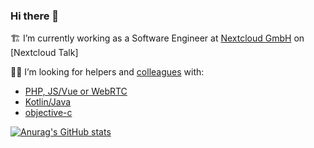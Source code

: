 ### Hi there 👋

🏗 I’m currently working as a Software Engineer at [Nextcloud GmbH](https://github.com/nextcloud/) on [Nextcloud Talk]

🐕‍🦺 I’m looking for helpers and [colleagues](https://nextcloud.com/jobs/) with:

 - [PHP, JS/Vue or WebRTC](https://github.com/nextcloud/spreed)
 - [Kotlin/Java](https://github.com/nextcloud/talk-android)
 - [objective-c](https://github.com/nextcloud/talk-ios)

[![Anurag's GitHub stats](https://github-readme-stats.vercel.app/api?username=nickvergessen&theme=slateorange&show_icons=true)](https://github.com/anuraghazra/github-readme-stats)
